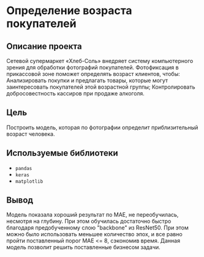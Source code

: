 # Определение возраста покупателей

## Описание проекта
Сетевой супермаркет «Хлеб-Соль» внедряет систему компьютерного зрения для обработки фотографий покупателей. Фотофиксация в прикассовой зоне поможет определять возраст клиентов, чтобы:
Анализировать покупки и предлагать товары, которые могут заинтересовать покупателей этой возрастной группы;
Контролировать добросовестность кассиров при продаже алкоголя.


## Цель
Построить модель, которая по фотографии определит приблизительный возраст человека.

## Используемые библиотеки
- `pandas`
- `keras`
- `matplotlib`
## Вывод
Модель показала хороший результат по MAE, не переобучилась, несмотря на глубину. При этом обучилась достаточно быстро благодаря предобученному слою "backbone" из ResNet50. При этом можно было использовать меньшее количество эпох, и все равно пройти поставленный порог MAE <= 8, сэкономив время. Данная модель позволит решить поставленные бизнесом задачи.
